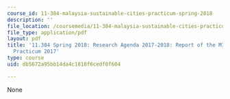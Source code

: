 ```yaml
---
course_id: 11-384-malaysia-sustainable-cities-practicum-spring-2018
description: ''
file_location: /coursemedia/11-384-malaysia-sustainable-cities-practicum-spring-2018/db5672a95bb14da4c1810f6cedf0f604_MIT11_384S18_2017Cohort.pdf
file_type: application/pdf
layout: pdf
title: '11.384 Spring 2018: Research Agenda 2017-2018: Report of the MIT-UTM 2017
  Practicum 2017'
type: course
uid: db5672a95bb14da4c1810f6cedf0f604

---
```

None